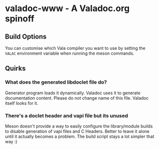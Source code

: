 # valadoc-www - A Valadoc.org spinoff

## Build Options

You can customise which Vala compiler you want to use by setting the `VALAC`
environment variable when running the meson commands.

## Quirks

### What does the generated libdoclet file do?

Generator program loads it dynamically. Valadoc uses it to generate documentation
content. Please do not change name of this file. Valadoc itself looks for it.

### There's a doclet header and vapi file but its unused

Meson doesn't provide a way to easily configure the library/module builds to disable
generation of vapi files and C Headers. Better to leave it alone until it actually
becomes a problem. The build script stays a lot simpler that way :)
